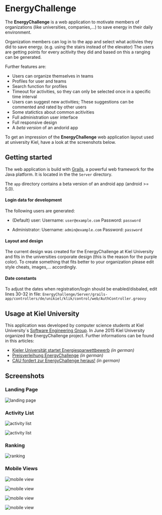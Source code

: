 # EnergyChallenge

The **EnergyChallenge** is a web application to motivate members of organizations (like universities, companies,...) to save energy in their daily environment.

Organization members can log in to the app and select what acitivies they did to save energy. (e.g. using the stairs instead of the elevator) The users are getting points for every acitivity they did and based on this a ranging can be generated.

Further features are:
* Users can organize themselves in teams
* Profiles for user and teams
* Search function for profiles
* Timeout for activities, so they can only be selected once in a specific time interval
* Users can suggest new activities; These suggestions can be commented and rated by other users
* Some statictics about common acitivities
* Full administration user interface
* Full responsive design
* A *beta version* of an andorid app

To get an impression of the **EnergyChallenge** web application layout used at university Kiel, have a look at the screenshots below.

## Getting started

The web application is build with [Grails](https://grails.org/), a powerful web framework for the Java platform. It is located in the the ``Server`` directory.

The ``app`` directory contains a beta version of an android app (android >= 5.0).

#### Login data for development

The following users are generated:

* (Default) user:
Username: ``user@example.com``
Password: ``password``

* Administrator:
Username: ``admin@example.com``
Password: ``password``

#### Layout and design

The current design was created for the EnergyChallenge at Kiel University and fits in the universities corporate design (this is the reason for the purple color). To create something that fits better to your organization please edit style cheats, images,... accordingly.

#### Date constants

To adjust the dates when registration/login should be enabled/disbaled, edit lines 30-32 in file:
``EnergyChallenge/Server/grails-app/controllers/de/unikiel/klik/control/web/AuthController.groovy``


## Usage at Kiel University

This application was developed by computer science students at Kiel University´s [Software Engineering Group](http://www.se.uni-kiel.de/en). In June 2015 Kiel University organized the EnergyChallenge project.
Further informations can be found in this articles:
* [Kieler Universität startet Energiesparwettbewerb](http://www.uni-kiel.de/pressemeldungen/index.php?pmid=2015-169-energiesparen) *(in german)*
* [Preisverleihung EnergyChallenge](http://www.uni-kiel.de/pressemeldungen/index.php?pmid=2015-253-energy-challenge) *(in german)*
* [CAU fordert zur EnergyChallenge heraus!](http://www.einfachgutelehre.uni-kiel.de/allgemein/energychallenge) *(in german)*

## Screenshots

### Landing Page

![landing page](ec_landing_page.png)

### Activity List

![activity list](ec_activity_list_1.jpg)

![activity list](ec_activity_list_2.jpg)

### Ranking

![ranking](ec_ranking.png)

### Mobile Views

![mobile view](ec_mobile_view_1.png)

![mobile view](ec_mobile_view_2.png)

![mobile view](ec_mobile_view_3.png)

![mobile view](ec_mobile_view_4.png)
